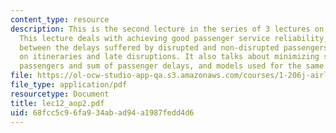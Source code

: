 ```yaml
---
content_type: resource
description: This is the second lecture in the series of 3 lectures on Airline Operations.
  This lecture deals with achieving good passenger service reliability, comparison
  between the delays suffered by disrupted and non-disrupted passengers, discussion
  on itineraries and late disruptions. It also talks about minimizing sum of disrupted
  passengers and sum of passenger delays, and models used for the same.
file: https://ol-ocw-studio-app-qa.s3.amazonaws.com/courses/1-206j-airline-schedule-planning-spring-2003/68fcc5c96fa934abad94a1987fedd4d6_lec12_aop2.pdf
file_type: application/pdf
resourcetype: Document
title: lec12_aop2.pdf
uid: 68fcc5c9-6fa9-34ab-ad94-a1987fedd4d6
---
```

